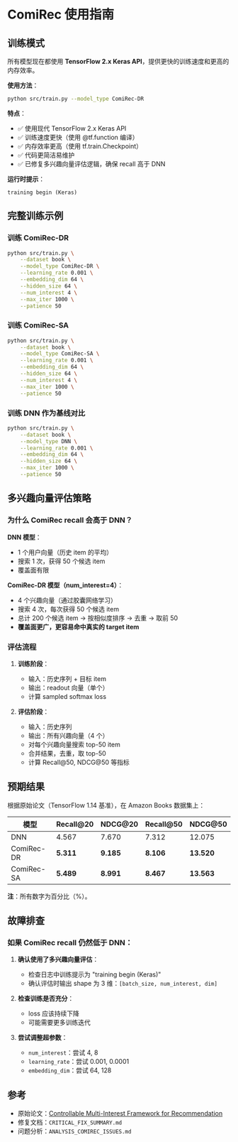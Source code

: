 # ComiRec 使用指南

## 训练模式

所有模型现在都使用 **TensorFlow 2.x Keras API**，提供更快的训练速度和更高的内存效率。

**使用方法**：
```bash
python src/train.py --model_type ComiRec-DR
```

**特点**：
- ✅ 使用现代 TensorFlow 2.x Keras API
- ✅ 训练速度更快（使用 @tf.function 编译）
- ✅ 内存效率更高（使用 tf.train.Checkpoint）
- ✅ 代码更简洁易维护
- ✅ 已修复多兴趣向量评估逻辑，确保 recall 高于 DNN

**运行时提示**：
```
training begin (Keras)
```

## 完整训练示例

### 训练 ComiRec-DR
```bash
python src/train.py \
    --dataset book \
    --model_type ComiRec-DR \
    --learning_rate 0.001 \
    --embedding_dim 64 \
    --hidden_size 64 \
    --num_interest 4 \
    --max_iter 1000 \
    --patience 50
```

### 训练 ComiRec-SA
```bash
python src/train.py \
    --dataset book \
    --model_type ComiRec-SA \
    --learning_rate 0.001 \
    --embedding_dim 64 \
    --hidden_size 64 \
    --num_interest 4 \
    --max_iter 1000 \
    --patience 50
```

### 训练 DNN 作为基线对比
```bash
python src/train.py \
    --dataset book \
    --model_type DNN \
    --learning_rate 0.001 \
    --embedding_dim 64 \
    --hidden_size 64 \
    --max_iter 1000 \
    --patience 50
```

## 多兴趣向量评估策略

### 为什么 ComiRec recall 会高于 DNN？

**DNN 模型**：
- 1 个用户向量（历史 item 的平均）
- 搜索 1 次，获得 50 个候选 item
- 覆盖面有限

**ComiRec-DR 模型（num_interest=4）**：
- 4 个兴趣向量（通过胶囊网络学习）
- 搜索 4 次，每次获得 50 个候选 item
- 总计 200 个候选 item → 按相似度排序 → 去重 → 取前 50
- **覆盖面更广，更容易命中真实的 target item**

### 评估流程

1. **训练阶段**：
   - 输入：历史序列 + 目标 item
   - 输出：readout 向量（单个）
   - 计算 sampled softmax loss

2. **评估阶段**：
   - 输入：历史序列
   - 输出：所有兴趣向量（4 个）
   - 对每个兴趣向量搜索 top-50 item
   - 合并结果，去重，取 top-50
   - 计算 Recall@50, NDCG@50 等指标

## 预期结果

根据原始论文（TensorFlow 1.14 基准），在 Amazon Books 数据集上：

| 模型 | Recall@20 | NDCG@20 | Recall@50 | NDCG@50 |
|------|-----------|---------|-----------|---------|
| DNN | 4.567 | 7.670 | 7.312 | 12.075 |
| ComiRec-DR | **5.311** | **9.185** | **8.106** | **13.520** |
| ComiRec-SA | **5.489** | **8.991** | **8.467** | **13.563** |

**注**：所有数字为百分比（%）。

## 故障排查

### 如果 ComiRec recall 仍然低于 DNN：

1. **确认使用了多兴趣向量评估**：
   - 检查日志中训练提示为 "training begin (Keras)"
   - 确认评估时输出 shape 为 3 维：`[batch_size, num_interest, dim]`

2. **检查训练是否充分**：
   - loss 应该持续下降
   - 可能需要更多训练迭代

3. **尝试调整超参数**：
   - `num_interest`：尝试 4, 8
   - `learning_rate`：尝试 0.001, 0.0001
   - `embedding_dim`：尝试 64, 128

## 参考

- 原始论文：[Controllable Multi-Interest Framework for Recommendation](https://arxiv.org/abs/2005.09347)
- 修复文档：`CRITICAL_FIX_SUMMARY.md`
- 问题分析：`ANALYSIS_COMIREC_ISSUES.md`

